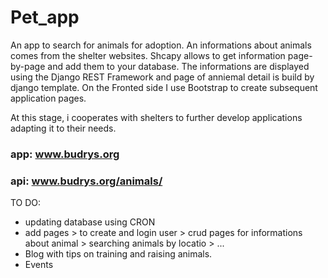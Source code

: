 # Pet_app
An app to search for animals for adoption. An informations about animals comes from the shelter websites. Shcapy allows to get  information page-by-page and add them to your database. The informations are displayed using the Django REST Framework and page of anniemal detail is build by django template. On the Fronted side I use Bootstrap to create subsequent application pages.

At this stage, i cooperates with shelters to further develop applications adapting it to their needs.

### app: www.budrys.org

### api: www.budrys.org/animals/


TO DO:
- updating database using CRON
- add pages 
      > to create and login user
      > crud pages for informations about animal 
      > searching animals by locatio
      > ...
- Blog with tips on training and raising animals.
- Events
